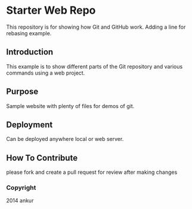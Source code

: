 # Starter Web Repo

This repository is for showing how Git and GitHub work. Adding a line for rebasing example.

## Introduction

This example is to show different parts of the Git repository and various commands using a web project.

## Purpose

Sample website with plenty of files for demos of git.

## Deployment
Can be deployed anywhere local or web server.

## How To Contribute
please fork and create a pull request for review after making changes

### Copyright

2014 ankur
